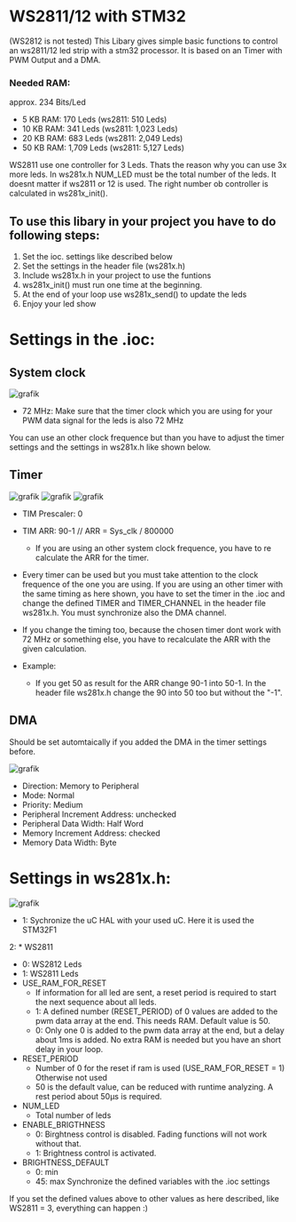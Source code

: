 # WS2811/12 with STM32
(WS2812 is not tested)
This Libary gives simple basic functions to control an ws2811/12 led strip with a stm32 processor.
It is based on an Timer with PWM Output and a DMA.

### Needed RAM:
approx. 234 Bits/Led
+ 5 KB RAM: 170 Leds (ws2811: 510 Leds)
+ 10 KB RAM: 341 Leds (ws2811: 1,023 Leds)
+ 20 KB RAM: 683 Leds (ws2811: 2,049 Leds)
+ 50 KB RAM: 1,709 Leds (ws2811: 5,127 Leds)

WS2811 use one controller for 3 Leds. Thats the reason why you can use 3x more leds.
In ws281x.h NUM_LED must be the total number of the leds. It doesnt matter if ws2811 or 12 is used. The right number ob controller is calculated in ws281x_init().


## To use this libary in your project you have to do following steps:
1. Set the ioc. settings like described below
2. Set the settings in the header file (ws281x.h)
3. Include ws281x.h in your project to use the funtions
4. ws281x_init() must run one time at the beginning.
5. At the end of your loop use ws281x_send() to update the leds
6. Enjoy your led show


# Settings in the .ioc:
## System clock
![grafik](https://github.com/LuDeutri/ws281x_stm32/assets/56504337/ec8e1c6e-852f-4a23-b266-676ce76d7a26)

 * 72 MHz: Make sure that the timer clock which you are using for your PWM data signal for the leds is also 72 MHz

You can use an other clock frequence but than you have to adjust the timer settings and the settings in ws281x.h like shown below.


## Timer
![grafik](https://github.com/LuDeutri/ws281x_stm32/assets/56504337/fec5687d-64c1-4594-ad83-b59d353235ee)
![grafik](https://github.com/LuDeutri/ws281x_stm32/assets/56504337/2798c76b-db0b-433c-9ea3-c9c7a2d6b516)
![grafik](https://github.com/LuDeutri/ws281x_stm32/assets/56504337/1df7f73e-41f5-45a0-9026-d9f6a2ece1bc)

 * TIM Prescaler: 0
 * TIM ARR: 90-1     // ARR = Sys_clk / 800000
   * If you are using an other system clock frequence, you have to re calculate the ARR for the timer.
  
 * Every timer can be used but you must take attention to the clock frequence of the one you are using. If you are using an other timer with the same timing as here shown, you have to set the timer in the .ioc and change the defined TIMER and TIMER_CHANNEL in the header file ws281x.h. You must synchronize also the DMA channel.
 * If you change the timing too, because the chosen timer dont work with 72 MHz or something else, you have to recalculate the ARR with the given calculation.
 * Example:
   * If you get 50 as result for the ARR change 90-1 into 50-1. In the header file ws281x.h change the 90 into 50 too but without the "-1". 


## DMA
Should be set automtaically if you added the DMA in the timer settings before.

![grafik](https://github.com/LuDeutri/ws281x_stm32/assets/56504337/b761a814-86c0-4369-88dd-293d8db43f0c)
 * Direction: Memory to Peripheral
 * Mode: Normal
 * Priority: Medium
 * Peripheral Increment Address: unchecked
 * Peripheral Data Width: Half Word
 * Memory Increment Address: checked
 * Memory Data Width: Byte

# Settings in ws281x.h:
![grafik](https://github.com/LuDeutri/ws281x_stm32/assets/56504337/78158cad-6d04-40f0-8b74-0a620673ef21)
* 1: Sychronize the uC HAL with your used uC. Here it is used the STM32F1
  
2: * WS2811
  * 0: WS2812 Leds
  * 1: WS2811 Leds
* USE_RAM_FOR_RESET
  * If information for all led are sent, a reset period is required to start the next sequence about all leds.
  * 1: A defined number (RESET_PERIOD) of 0 values are added to the pwm data array at the end. This needs RAM. Default value is 50.
  * 0: Only one 0 is added to the pwm data array at the end, but a delay about 1ms is added. No extra RAM is needed but you have an short delay in your loop.
* RESET_PERIOD
  * Number of 0 for the reset if ram is used (USE_RAM_FOR_RESET = 1) Otherwise not used
  * 50 is the default value, can be reduced with runtime analyzing. A rest period about 50µs is required.
* NUM_LED
  * Total number of leds
* ENABLE_BRIGTHNESS
  * 0: Birghtness control is disabled. Fading functions will not work without that.
  * 1: Brightness control is activated.
* BRIGHTNESS_DEFAULT
  * 0: min
  * 45: max 
Synchronize the defined variables with the .ioc settings

If you set the defined values above to other values as here described, like WS2811 = 3, everything can happen :) 
